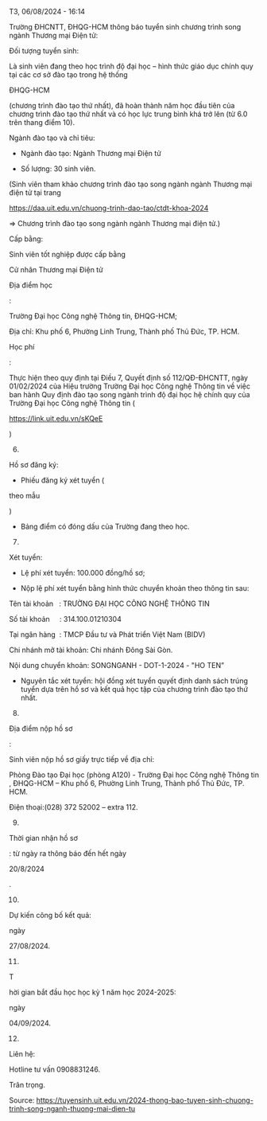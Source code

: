 T3, 06/08/2024 - 16:14

Trường ĐHCNTT, ĐHQG-HCM thông báo tuyển sinh chương trình song ngành Thương mại Điện tử:

Đối tượng tuyển sinh:

Là sinh viên đang theo học trình độ đại học – hình thức giáo dục chính quy tại các cơ sở đào tạo trong hệ thống

ĐHQG-HCM

(chương trình đào tạo thứ nhất), đã hoàn thành năm học đầu tiên của chương trình đào tạo thứ nhất và có học lực trung bình khá trở lên (từ 6.0 trên thang điểm 10).

Ngành đào tạo và chỉ tiêu:

- Ngành đào tạo: Ngành Thương mại Điện tử

- Số lượng: 30 sinh viên.

(Sinh viên tham khảo chương trình đào tạo song ngành ngành Thương mại điện tử tại trang

https://daa.uit.edu.vn/chuong-trinh-dao-tao/ctdt-khoa-2024

=> Chương trình đào tạo song ngành ngành Thương mại điện tử.)

Cấp bằng:

Sinh viên tốt nghiệp được cấp bằng

Cử nhân Thương mại Điện tử

Địa điểm học

:

Trường Đại học Công nghệ Thông tin, ĐHQG-HCM;

Địa chỉ: Khu phố 6, Phường Linh Trung, Thành phố Thủ Đức, TP. HCM.

Học phí

:

Thực hiện theo quy định tại Điều 7, Quyết định số 112/QĐ-ĐHCNTT, ngày 01/02/2024 của Hiệu trường Trường Đại học Công nghệ Thông tin về việc ban hành Quy định đào tạo song ngành trình độ đại học hệ chính quy của Trường Đại học Công nghệ Thông tin (

https://link.uit.edu.vn/sKQeE

)

6.

Hồ sơ đăng ký:

- Phiếu đăng ký xét tuyển (

theo mẫu

)

- Bảng điểm có đóng dấu của Trường đang theo học.

7.

Xét tuyển:

- Lệ phí xét tuyển: 100.000 đồng/hồ sơ;

- Nộp lệ phí xét tuyển bằng hình thức chuyển khoản theo thông tin sau:

Tên tài khoản   : TRƯỜNG ĐẠI HỌC CÔNG NGHỆ THÔNG TIN

Số tài khoản     : 314.100.01210304

Tại ngân hàng  : TMCP Đầu tư và Phát triển Việt Nam (BIDV)

Chi nhánh mở tài khoản: Chi nhánh Đông Sài Gòn.

Nội dung chuyển khoản: SONGNGANH - DOT-1-2024 - "HO TEN”

- Nguyên tắc xét tuyển: hội đồng xét tuyển quyết định danh sách trúng tuyển dựa trên hồ sơ và kết quả học tập của chương trình đào tạo thứ nhất.

8.

Địa điểm nộp hồ sơ

:

Sinh viên nộp hồ sơ giấy trực tiếp về địa chỉ:

Phòng Đào tạo Đại học (phòng A120) - Trường Đại học Công nghệ Thông tin , ĐHQG-HCM – Khu phố 6, Phường Linh Trung, Thành phố Thủ Đức, TP. HCM.

Điện thoại:(028) 372 52002 – extra 112.

9.

Thời gian nhận hồ sơ

: từ ngày ra thông báo đến hết ngày

20/8/2024

.

10.

Dự kiến công bố kết quả:

ngày

27/08/2024.

11.

T

hời gian bắt đầu học học kỳ 1 năm học 2024-2025:

ngày

04/09/2024.

12.

Liên hệ:

Hotline tư vấn 0908831246.

Trân trọng.

Source: https://tuyensinh.uit.edu.vn/2024-thong-bao-tuyen-sinh-chuong-trinh-song-nganh-thuong-mai-dien-tu